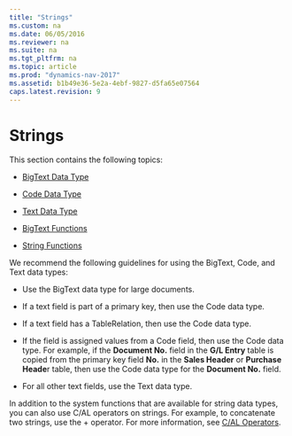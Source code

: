 ```yaml
---
title: "Strings"
ms.custom: na
ms.date: 06/05/2016
ms.reviewer: na
ms.suite: na
ms.tgt_pltfrm: na
ms.topic: article
ms.prod: "dynamics-nav-2017"
ms.assetid: b1b49e36-5e2a-4ebf-9827-d5fa65e07564
caps.latest.revision: 9
---
```

# Strings
This section contains the following topics:  

-   [BigText Data Type](BigText-Data-Type.md)  

-   [Code Data Type](Code-Data-Type.md)  

-   [Text Data Type](Text-Data-Type.md)  

-   [BigText Functions](BigText-Functions.md)  

-   [String Functions](String-Functions.md)  

 We recommend the following guidelines for using the BigText, Code, and Text data types:  

-   Use the BigText data type for large documents.  

-   If a text field is part of a primary key, then use the Code data type.  

-   If a text field has a TableRelation, then use the Code data type.  

-   If the field is assigned values from a Code field, then use the Code data type. For example, if the **Document No.** field in the **G/L Entry** table is copied from the primary key field **No.** in the **Sales Header** or **Purchase Heade**r table, then use the Code data type for the **Document No.** field.  

-   For all other text fields, use the Text data type.  

 In addition to the system functions that are available for string data types, you can also use C/AL operators on strings. For example, to concatenate two strings, use the + operator. For more information, see [C/AL Operators](C-AL-Operators.md).
